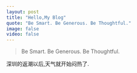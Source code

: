 ```yaml
---
layout: post
title: "Hello,My Blog"
quote: "Be Smart. Be Generous. Be Thoughtful."
image: false
video: false
---
```



> Be Smart. Be Generous. Be Thoughtful.

深圳的返潮以后,天气就开始闷热了.